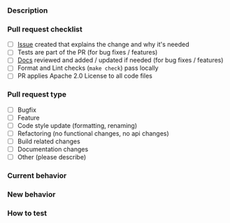 <!-- For questions please refer to https://intellabs.github.io/scenario_execution/development.html#contribute, mail to scenario-execution@intel.com or ask in a comment below -->
### Description
<!-- Insert one sentence pr objective here, can be copied from relevant issue. -->

<!-- Insert issue here as "Issue Number: #XXXX", example "Issue Number: #19" -->

### Pull request checklist
<!--  (Mark with "x") -->
- [ ] [Issue](https://github.com/IntelLabs/scenario_execution/issues) created that explains the change and why it's needed
- [ ] Tests are part of the PR (for bug fixes / features)
- [ ] [Docs](https://intellabs.github.io/scenario_execution/) reviewed and added / updated if needed (for bug fixes / features)
- [ ] Format and Lint checks (`make check`) pass locally
- [ ] PR applies Apache 2.0 License to all code files

### Pull request type

<!-- Please do not submit updates to dependencies unless it fixes an issue. -->

<!-- Please limit your pull request to one type, submit multiple pull requests if needed. -->

<!--  (Mark one with "x") remove not chosen below -->

- [ ] Bugfix
- [ ] Feature
- [ ] Code style update (formatting, renaming)
- [ ] Refactoring (no functional changes, no api changes)
- [ ] Build related changes
- [ ] Documentation changes
- [ ] Other (please describe)

### Current behavior
<!-- Please describe the current behavior that you are modifying, can be copied from relevant issue. -->

### New behavior
<!-- Please describe the new behavior, can be copied from relevant issue. -->

### How to test
<!-- Please describe how reviewers should test the new behavior. -->

